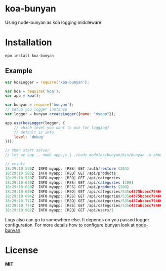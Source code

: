 koa-bunyan
==========

Using node-bunyan as koa logging middleware

# Installation

```
npm install koa-bunyan
```

## Example
```Javascript
var koaLogger = require('koa-bunyan');

var koa = require('koa');
var app = koa();

var bunyan = require('bunyan');
// setup you logger instance
var logger = bunyan.createLogger({name: "myapp"});

app.use(koaLogger(logger, {
    // which level you want to use for logging?
    // default is info
    level: 'debug'
}));

// then start server
// let we say... node app.js | ./node_modules/bunyan/bin/bunyan -o short

// result
18:29:10.520Z  INFO myapp: [RES] GET /auth/restore (204)
18:29:10.583Z  INFO myapp: [REQ] GET /api/products
18:29:10.590Z  INFO myapp: [REQ] GET /api/categories
18:29:10.620Z  INFO myapp: [RES] GET /api/categories (200)
18:29:10.620Z  INFO myapp: [RES] GET /api/products (200)
18:29:10.689Z  INFO myapp: [REQ] GET /api/categories/535c4375bcbcc794660b6c1d
18:29:10.694Z  INFO myapp: [RES] GET /api/categories/535c4375bcbcc794660b6c1d (200)
18:29:10.771Z  INFO myapp: [REQ] GET /api/categories/535c437abcbcc794660b6c1e
18:29:10.774Z  INFO myapp: [RES] GET /api/categories/535c437abcbcc794660b6c1e (200)
18:29:10.902Z  INFO myapp: [REQ] GET /api/users/1
```

Logs also can go to somewhere else. It depends on you passed logger configuration. 
For more details how to configure bunyan look at [node-bunyan](https://github.com/trentm/node-bunyan)

# License
**MIT**
